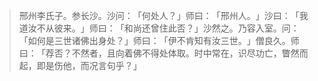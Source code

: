 > 邢州李氏子。参长沙。沙问：​「何处人？​」师曰：​「邢州人。​」沙曰：​「我道汝不从彼来。​」师曰：​「和尚还曾住此否？​」沙然之。乃容入室。问：​「如何是三世诸佛出身处？​」师曰：​「伊不肯知有汝三世。​」僧良久。师曰：​「荐否？不然者，且向着佛不得处体取。时中常在，识尽功亡，瞥然而起，即是伤他，而况言句乎？​」



